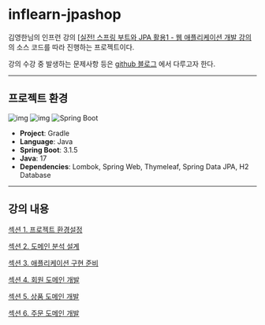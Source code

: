# inflearn-jpashop
김영한님의 인프런 강의 [[실전! 스프링 부트와 JPA 활용1 - 웹 애플리케이션 개발 강의](https://www.inflearn.com/course/%EC%8A%A4%ED%94%84%EB%A7%81%EB%B6%80%ED%8A%B8-JPA-%ED%99%9C%EC%9A%A9-1/dashboard) 의 소스 코드를 따라 진행하는 프로젝트이다.

강의 수강 중 발생하는 문제사항 등은 [github 블로그](https://yeondori.github.io/posts/utilizing-jpa-1-01/) 에서 다루고자 한다.

---

## 프로젝트 환경
![img](https://img.shields.io/badge/gradle-02303A?style=for-the-badge&logo=gradle&logoColor=white) ![img](https://img.shields.io/badge/java-007396?style=for-the-badge&logo=java&logoColor=white) ![Spring Boot](https://img.shields.io/badge/springboot-6DB33F?style=for-the-badge&logo=springboot&logoColor=white)
- **Project**: Gradle
- **Language**: Java
- **Spring Boot**: 3.1.5
- **Java**: 17
- **Dependencies**: Lombok, Spring Web, Thymeleaf, Spring Data JPA, H2 Database

--- 

## 강의 내용

[섹션 1. 프로젝트 환경설정](docs/section01.md)   

[섹션 2. 도메인 분석 설계](docs/section02.md)  

[섹션 3. 애플리케이션 구현 준비](docs/section03.md)  

[섹션 4. 회원 도메인 개발](docs/section04.md)   

[섹션 5. 상품 도메인 개발](docs/section05.md)   

[섹션 6. 주문 도메인 개발](docs/section06.md)   

